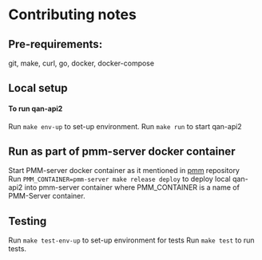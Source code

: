 # Contributing notes

## Pre-requirements: 
git, make, curl, go, docker, docker-compose

## Local setup  

#### To run qan-api2 
Run `make env-up` to set-up environment.
Run `make run` to start qan-api2

## Run as part of pmm-server docker container
Start PMM-server docker container as it mentioned in [pmm](https://github.com/percona/pmm) repository  
Run `PMM_CONTAINER=pmm-server make release deploy` to deploy local qan-api2 into pmm-server container
where PMM_CONTAINER is a name of PMM-Server container.

## Testing
Run `make test-env-up` to set-up environment for tests
Run `make test` to run tests. 
